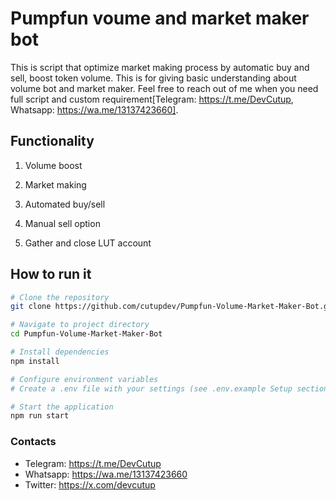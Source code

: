 # Pumpfun voume and market maker bot 

This is script that optimize market making process by automatic buy and sell, boost token volume. This is for giving basic understanding about volume bot and market maker. Feel free to reach out of me when you need full script and custom requirement[Telegram: https://t.me/DevCutup, Whatsapp: https://wa.me/13137423660].

## Functionality

1. Volume boost

2. Market making

3. Automated buy/sell

4. Manual sell option 

5. Gather and close LUT account

## How to run it

```bash
# Clone the repository
git clone https://github.com/cutupdev/Pumpfun-Volume-Market-Maker-Bot.git

# Navigate to project directory
cd Pumpfun-Volume-Market-Maker-Bot

# Install dependencies
npm install

# Configure environment variables
# Create a .env file with your settings (see .env.example Setup section)

# Start the application
npm run start
```

### Contacts
- Telegram: https://t.me/DevCutup
- Whatsapp: https://wa.me/13137423660
- Twitter:  https://x.com/devcutup
